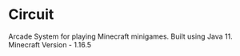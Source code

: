 # Circuit
Arcade System for playing Minecraft minigames.
Built using Java 11.
Minecraft Version - 1.16.5
